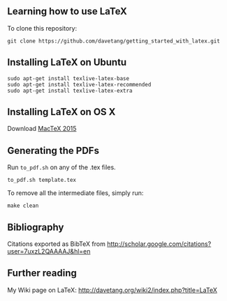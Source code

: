 Learning how to use LaTeX
-------------------------

To clone this repository:

~~~~{.bash}
git clone https://github.com/davetang/getting_started_with_latex.git
~~~~

Installing LaTeX on Ubuntu
--------------------------
`sudo apt-get install texlive-latex-base`<br />
`sudo apt-get install texlive-latex-recommended`<br />
`sudo apt-get install texlive-latex-extra`

Installing LaTeX on OS X
------------------------

Download [MacTeX 2015](https://tug.org/mactex/mactex-download.html)

Generating the PDFs
-------------------

Run ```to_pdf.sh``` on any of the .tex files.

~~~~{.bash}
to_pdf.sh template.tex
~~~~

To remove all the intermediate files, simply run:

~~~~{.bash}
make clean
~~~~

Bibliography
------------

Citations exported as BibTeX from <http://scholar.google.com/citations?user=7uxzL2QAAAAJ&hl=en>

Further reading
---------------

My Wiki page on LaTeX: <http://davetang.org/wiki2/index.php?title=LaTeX>

